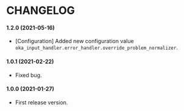 CHANGELOG
=========

#### 1.2.0 (2021-05-16)

* [Configuration] Added new configuration value `oka_input_handler.error_handler.override_problem_normalizer`.

#### 1.0.1 (2021-02-22)

* Fixed bug.

#### 1.0.0 (2021-01-27)

* First release version.
